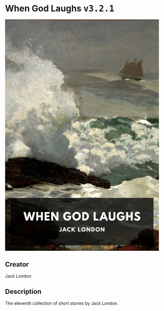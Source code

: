 
# When God Laughs <kbd>v3.2.1</kbd>

<center>
  <img src="./cover-1024.jpg"/>
</center>

## Creator
Jack London

## Description
The eleventh collection of short stories by Jack London.

